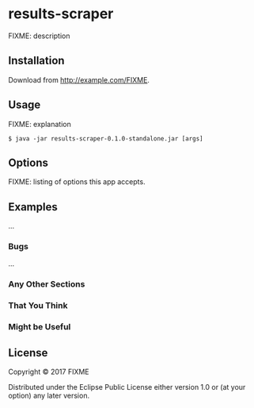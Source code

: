 # results-scraper

FIXME: description

## Installation

Download from http://example.com/FIXME.

## Usage

FIXME: explanation

    $ java -jar results-scraper-0.1.0-standalone.jar [args]

## Options

FIXME: listing of options this app accepts.

## Examples

...

### Bugs

...

### Any Other Sections
### That You Think
### Might be Useful

## License

Copyright © 2017 FIXME

Distributed under the Eclipse Public License either version 1.0 or (at
your option) any later version.
